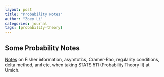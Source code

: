 ```yaml
--- 
layout: post 
title: "Probability Notes" 
author: "Zoey Li"
categories: journal 
tags: [probability-theory] 
---
```


## Some Probability Notes

[Notes](/assets/academic_notes/511_notes.pdf) on Fisher information, asymtotics, Cramer-Rao, regularity conditions, delta method, and etc, when taking STATS 511 (Probability Theory II) at Umich. 
